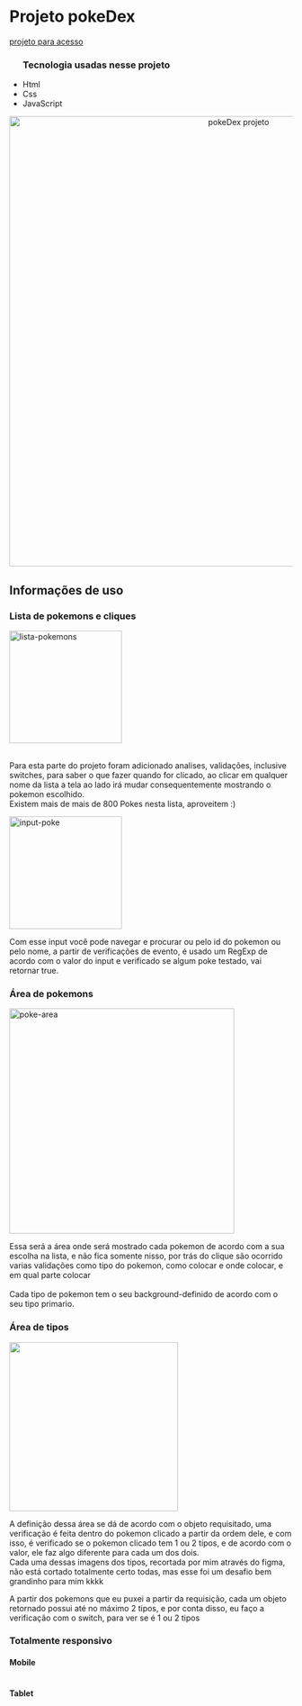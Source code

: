 <h1>Projeto pokeDex</h1>

<a href="https://jose-rennyer.github.io/pokeDex/">projeto para acesso</a>
<ul>
  <h3>Tecnologia usadas nesse projeto</h3>
  <li>Html</li>
  <li>Css</li>
  <li>JavaScript</li>
</ul>

<div align="center">
  <img width="800px" src="https://user-images.githubusercontent.com/93714892/172194106-83708b82-e27a-432e-875e-c6ceb4debd40.png" alt="pokeDex projeto" />
</div>

<h2>Informações de uso</h2>

<h3>Lista de pokemons e cliques</h3>
<div>
  <img width="200px" src="https://user-images.githubusercontent.com/93714892/172194629-d84419a9-f32b-46f9-98c5-a7608dc7f564.png" alt="lista-pokemons"/>
</div>
<br>
<p>Para esta parte do projeto foram adicionado analises, validações, inclusive switches, para saber o que fazer quando for clicado, ao clicar em qualquer nome da lista
a tela ao lado irá mudar consequentemente mostrando o pokemon escolhido.<br>
Existem mais de mais de 800 Pokes nesta lista, aproveitem :)</p>

<div>
  <img width="200px" src="https://user-images.githubusercontent.com/93714892/172195435-f9a7b0b4-2e68-4335-aed9-ba5e8661d386.png" alt="input-poke"/>
</div>

<p>Com esse input você pode navegar e procurar ou pelo id do pokemon ou pelo nome, a partir de verificações de evento, é usado um RegExp de acordo com o valor do input
e verificado se algum poke testado, vai retornar true.</p>

<h3>Área de pokemons</h3>
<div>
  <img width="400px" src="https://user-images.githubusercontent.com/93714892/172195820-2d1f46b7-c8a0-431d-846d-d78462ebff9e.png" alt="poke-area"/>
</div>

<p>Essa será a área onde será mostrado cada pokemon de acordo com a sua escolha na lista, e não fica somente nisso, por trás do clique são ocorrido varias validações 
como tipo do pokemon, como colocar e onde colocar, e em qual parte colocar<br>
<br>
Cada tipo de pokemon tem o seu background-definido de acordo com o seu tipo primario.</p>

<h3>Área de tipos</h3>

<div>
  <img src="https://user-images.githubusercontent.com/93714892/172196393-ffe811ea-0b86-4759-8058-9def63c07656.png" width="300px" />
</div>

<p>A definição dessa área se dá de acordo com o objeto requisitado, uma verificação é feita dentro do pokemon clicado a partir da ordem dele, e com isso, é verificado
se o pokemon clicado tem 1 ou 2 tipos, e de acordo com o valor, ele faz algo diferente para cada um dos dois.
<br>
 Cada uma dessas imagens dos tipos, recortada por mim através do figma, não está cortado totalmente certo todas, mas esse foi um desafio bem grandinho para mim kkkk
</p>

<p>A partir dos pokemons que eu puxei a partir da requisição, cada um objeto retornado possui até no máximo 2 tipos, e por conta disso, eu faço a verificação
com o switch, para ver se é 1 ou 2 tipos</p>


<h3>Totalmente responsivo</h3>

<h4>Mobile</h4>
<div>
  <img src="https://user-images.githubusercontent.com/93714892/172198308-c1ffa004-0c6f-4bb0-8282-6840709c25be.png" alt=""/>
</div>

<h4>Tablet</h4>
<div>
  <img src="https://user-images.githubusercontent.com/93714892/172198463-2ac7bebd-3e68-41c5-9269-5b518da7d742.png" alt=""/>
</div>

